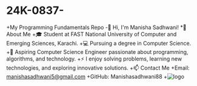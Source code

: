 # 24K-0837-
+My Programming Fundamentals Repo
-👋 Hi, I'm Manisha Sadhwani!
*🌟 About Me
+🎓 Student at FAST National University of Computer and Emerging Sciences, Karachi.
+💻 Pursuing a degree in Computer Science.
+🌱 Aspiring Computer Science Engineer passionate about programming, algorithms, and technology.
+⚡ I enjoy solving problems, learning new technologies, and exploring innovative solutions.
+📫 Contact Me
+Email: manishasadhwani5@gmail.com
+GitHub: Manishasadhwani88
+![logo](https://github.com/user-attachments/assets/e0e60f1f-d5bb-488c-9009-336ea56edd74)


